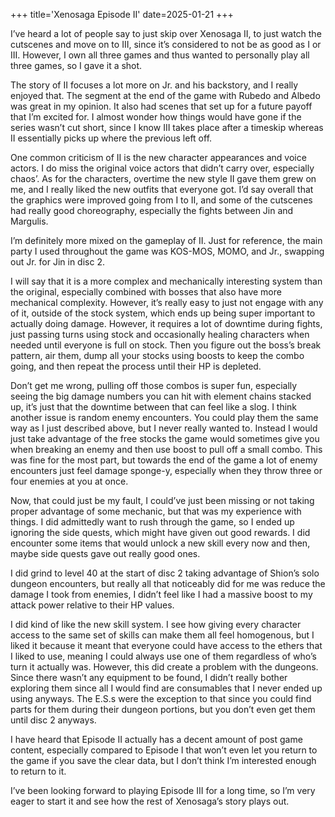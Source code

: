 +++
title='Xenosaga Episode II'
date=2025-01-21
+++

I’ve heard a lot of people say to just skip over Xenosaga II, to just watch the cutscenes and move on to III, since it’s considered to not be as good as I or III. However, I own all three games and thus wanted to personally play all three games, so I gave it a shot. 

The story of II focuses a lot more on Jr. and his backstory, and I really enjoyed that. The segment at the end of the game with Rubedo and Albedo was great in my opinion. It also had scenes that set up for a future payoff that I’m excited for. I almost wonder how things would have gone if the series wasn’t cut short, since I know III takes place after a timeskip whereas II essentially picks up where the previous left off. 

One common criticism of II is the new character appearances and voice actors. I do miss the original voice actors that didn’t carry over, especially chaos’. As for the characters, overtime the new style II gave them grew on me, and I really liked the new outfits that everyone got. I’d say overall that the graphics were improved going from I to II, and some of the cutscenes had really good choreography, especially the fights between Jin and Margulis. 

I’m definitely more mixed on the gameplay of II. Just for reference, the main party I used throughout the game was KOS-MOS, MOMO, and Jr., swapping out Jr. for Jin in disc 2.

I will say that it is a more complex and mechanically interesting system than the original, especially combined with bosses that also have more mechanical complexity. However, it’s really easy to just not engage with any of it, outside of the stock system, which ends up being super important to actually doing damage. However, it requires a lot of downtime during fights, just passing turns using stock and occasionally healing characters when needed until everyone is full on stock. Then you figure out the boss’s break pattern, air them, dump all your stocks using boosts to keep the combo going, and then repeat the process until their HP is depleted. 

Don’t get me wrong, pulling off those combos is super fun, especially seeing the big damage numbers you can hit with element chains stacked up, it’s just that the downtime between that can feel like a slog.
I think another issue is random enemy encounters. You could play them the same way as I just described above, but I never really wanted to. Instead I would just take advantage of the free stocks the game would sometimes give you when breaking an enemy and then use boost to pull off a small combo. This was fine for the most part, but towards the end of the game a lot of enemy encounters just feel damage sponge-y, especially when they throw three or four enemies at you at once. 

Now, that could just be my fault, I could’ve just been missing or not taking proper advantage of some mechanic, but that was my experience with things. I did admittedly want to rush through the game, so I ended up ignoring the side quests, which might have given out good rewards. I did encounter some items that would unlock a new skill every now and then, maybe side quests gave out really good ones. 

I did grind to level 40 at the start of disc 2 taking advantage of Shion’s solo dungeon encounters, but really all that noticeably did for me was reduce the damage I took from enemies, I didn’t feel like I had a massive boost to my attack power relative to their HP values. 

I did kind of like the new skill system. I see how giving every character access to the same set of skills can make them all feel homogenous, but I liked it because it meant that everyone could have access to the ethers that I liked to use, meaning I could always use one of them regardless of who’s turn it actually was. However, this did create a problem with the dungeons. Since there wasn’t any equipment to be found, I didn’t really bother exploring them since all I would find are consumables that I never ended up using anyways. The E.S.s were the exception to that since you could find parts for them during their dungeon portions, but you don’t even get them until disc 2 anyways. 

I have heard that Episode II actually has a decent amount of post game content, especially compared to Episode I that won’t even let you return to the game if you save the clear data, but I don’t think I’m interested enough to return to it. 

I’ve been looking forward to playing Episode III for a long time, so I’m very eager to start it and see how the rest of Xenosaga’s story plays out.
